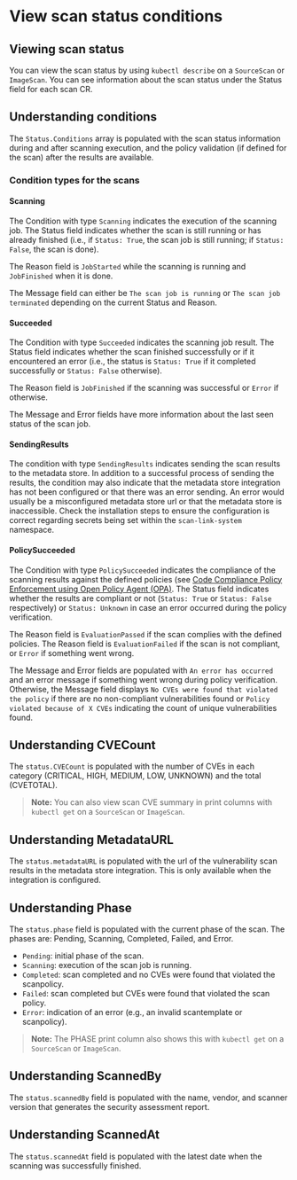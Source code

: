 # View scan status conditions

## <a id='view-scan-stat'></a>Viewing scan status
You can view the scan status by using `kubectl describe` on a `SourceScan` or `ImageScan`. You can see information about the scan status under the Status field for each scan CR.

## <a id='understand-con'></a>Understanding conditions
The `Status.Conditions` array is populated with the scan status information during and after scanning execution, and the policy validation (if defined for the scan) after the results are available.

### <a id='con-type-scan'></a>Condition types for the scans

#### <a id='scanning'></a>Scanning
The Condition with type `Scanning` indicates the execution of the scanning job. The Status field indicates whether the scan is still running or has already finished (i.e., if `Status: True`, the scan job is still running; if `Status: False`, the scan is done).

The Reason field is `JobStarted` while the scanning is running and `JobFinished` when it is done.

The Message field can either be `The scan job is running` or `The scan job terminated` depending on the current Status and Reason.

#### <a id='succeeded'></a>Succeeded
The Condition with type `Succeeded` indicates the scanning job result. The Status field indicates whether the scan finished successfully or if it encountered an error (i.e., the status is `Status: True` if it completed successfully or `Status: False` otherwise).

The Reason field is `JobFinished` if the scanning was successful or `Error` if otherwise.

The Message and Error fields have more information about the last seen status of the scan job.

#### <a id='send-results'></a>SendingResults
The condition with type `SendingResults` indicates sending the scan results to the metadata store. In addition to a successful process of sending the results, the condition may also indicate that the metadata store integration has not been configured or that there was an error sending. An error would usually be a misconfigured metadata store url or that the metadata store is inaccessible. Check the installation steps to ensure the configuration is correct regarding secrets being set within the `scan-link-system` namespace.

#### <a id='policy-succeed'></a>PolicySucceeded
The Condition with type `PolicySucceeded` indicates the compliance of the scanning results against the defined policies (see [Code Compliance Policy Enforcement using Open Policy Agent (OPA)](policies.hbs.md). The Status field indicates whether the results are compliant or not (`Status: True` or `Status: False` respectively) or `Status: Unknown` in case an error occurred during the policy verification.

The Reason field is `EvaluationPassed` if the scan complies with the defined policies. The Reason field is `EvaluationFailed` if the scan is not compliant, or `Error` if something went wrong.

The Message and Error fields are populated with `An error has occurred` and an error message if something went wrong during policy verification. Otherwise, the Message field displays `No CVEs were found that violated the policy` if there are no non-compliant vulnerabilities found or `Policy violated because of X CVEs` indicating the count of unique vulnerabilities found.

## <a id='understand-cvecount'></a>Understanding CVECount
The `status.CVECount` is populated with the number of CVEs in each category (CRITICAL, HIGH, MEDIUM, LOW, UNKNOWN) and the total (CVETOTAL).

>**Note:** You can also view scan CVE summary in print columns with `kubectl get` on a `SourceScan` or `ImageScan`.

## <a id='understand-metaurl'></a>Understanding MetadataURL
The `status.metadataURL` is populated with the url of the vulnerability scan results in the metadata store integration. This is only available when the integration is configured.

## <a id='understand-phase'></a>Understanding Phase
The `status.phase` field is populated with the current phase of the scan. The phases are: Pending, Scanning, Completed, Failed, and Error.

* `Pending`: initial phase of the scan.
* `Scanning`: execution of the scan job is running.
* `Completed`: scan completed and no CVEs were found that violated the scanpolicy.
* `Failed`: scan completed but CVEs were found that violated the scan policy.
* `Error`: indication of an error (e.g., an invalid scantemplate or scanpolicy).

>**Note:** The PHASE print column also shows this with `kubectl get` on a `SourceScan` or `ImageScan`.

## <a id='understand-scannedby'></a>Understanding ScannedBy
The `status.scannedBy` field is populated with the name, vendor, and scanner version that generates the security assessment report.

## <a id='understand-scannedat'></a>Understanding ScannedAt
The `status.scannedAt` field is populated with the latest date when the scanning was successfully finished.
